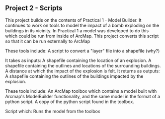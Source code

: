 ## Project 2 - Scripts

This project builds on the contents of Practical 1 - Model Builder. 
It continues to work on tools to model the impact of a bomb exploding on the buildings in its vicinity.
In Practical 1 a model was developed to do this which could be run from inside of ArcMap.
This project converts this script so that it can be run externally to ArcMap  

These tools include:
	A script to convert a "layer" file into a shapefile (why?)
		
	
It takes as inputs: 
	A shapefile containing the location of an explosion.
	A shapefile containing the outlines and locations of the surrounding buildings.
	A distance at which the impact of the explosion is felt.
It returns as outputs:
	A shapefile containing the outlines of the buildings impacted by the explosion.

These tools include:
	An ArcMap toolbox which contains a model built with Arcmap's ModelBuilder functionality, and the same model in the format of a python script.
	A copy of the python script found in the toolbox.


Script which:
Runs the model from the toolbox